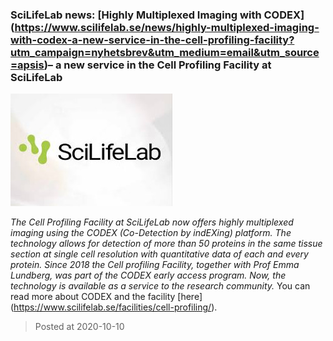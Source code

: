 ### SciLifeLab news: [Highly Multiplexed Imaging with CODEX] (https://www.scilifelab.se/news/highly-multiplexed-imaging-with-codex-a-new-service-in-the-cell-profiling-facility?utm_campaign=nyhetsbrev&utm_medium=email&utm_source=apsis)– a new service in the Cell Profiling Facility at SciLifeLab
![image](./images/scilifelab.jpg)

*The Cell Profiling Facility at SciLifeLab now offers highly multiplexed imaging using the CODEX (Co-Detection by indEXing) platform. The technology allows for detection of more than 50 proteins in the same tissue section at single cell resolution with quantitative data of each and every protein. Since 2018 the Cell profiling Facility, together with Prof Emma Lundberg, was part of the CODEX early access program. Now, the technology is available as a service to the research community.*
You can read more about CODEX and the facility [here] (https://www.scilifelab.se/facilities/cell-profiling/).


> Posted at 2020-10-10




